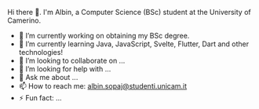Hi there 👋. I'm Albin, a Computer Science (BSc) student at the University of Camerino. 

- 🔭 I’m currently working on obtaining my BSc degree.
- 🌱 I’m currently learning Java, JavaScript, Svelte, Flutter, Dart and other technologies!
- 👯 I’m looking to collaborate on ...
- 🤔 I’m looking for help with ...
- 💬 Ask me about ...
- 📫 How to reach me: albin.sopaj@studenti.unicam.it
- ⚡ Fun fact: ...
